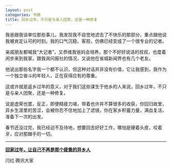 ```yaml
---
layout: post
categories: 书摘
title: 回乡过年，不只是与亲人团聚，还是一种修复
---
```


我爸跟我谈单位那些事儿，我发现我不自觉地滤去了不快乐的那部分，重点跟他说我被肯定认可的时刻。我的口气沉稳、客观，仿佛已经变成了一个很专业的记者。

亲戚朋友都喊我“大记者”，又恭维我爸妈会培养。那个不好好说话的叔叔，也度着闲步来到我家，跟我询问报社的情况，又说他在省城新闻界也有几个老友。

他说出那些名字我一个都不认识，但这种对话并非没有价值，它让我感到，我作为一个独立奋斗的年轻人，正在获得应有的尊重。

这或许就是返乡过年的意义，对于我们这些谋生于他乡的人来说，回乡过年，不只是与亲人团聚，还是一种修复。

说是虚荣也罢，反正，即便精疲力竭，带着也许并不算很多的收获，你回归故里，异乡生涯里的苦涩，会被你忍不住地加上了滤镜，你在家乡积蓄力量，满血复活，准备下一次的出发。

春节还没过完，我已经迫不及待地，想要回去好好工作，哪怕是硬着头皮，咬着牙，应对那棘手的一切。

---

**[回家过年，让自己不再是那个疲惫的异乡人](http://t.cn/RxGKHRN)**

闫红·腾讯大家